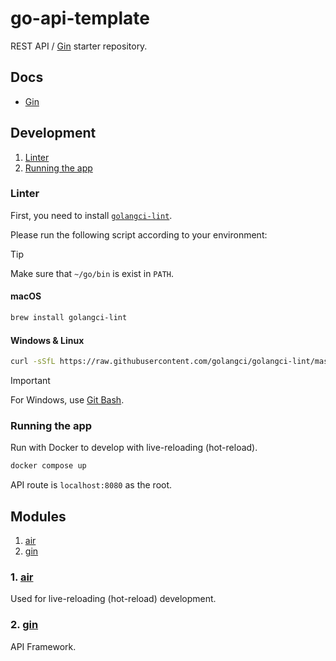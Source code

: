 # go-api-template

REST API / [Gin](https://github.com/gin-gonic/gin) starter repository.

## Docs

- [Gin](https://gin-gonic.com/docs)

## Development

1. [Linter](#linter)
2. [Running the app](#running-the-app)

### Linter

First, you need to install [`golangci-lint`](https://golangci-lint.run/).

Please run the following script according to your environment:

> [!TIP]
>
> Make sure that `~/go/bin` is exist in `PATH`.

#### macOS

```zsh
brew install golangci-lint
```

#### Windows & Linux

```bash
curl -sSfL https://raw.githubusercontent.com/golangci/golangci-lint/master/install.sh | sh -s -- -b "$(go env GOPATH)/bin" v1.60.3
```

> [!IMPORTANT]
>
> For Windows, use [Git Bash](https://git-scm.com/).

### Running the app

Run with Docker to develop with live-reloading (hot-reload).

```bash
docker compose up
```

API route is `localhost:8080` as the root.

## Modules

1. [air](#1-air)
2. [gin](#2-gin)

### 1. [air](https://github.com/air-verse/air)

Used for live-reloading (hot-reload) development.

### 2. [gin](https://gin-gonic.com/docs/)

API Framework.
